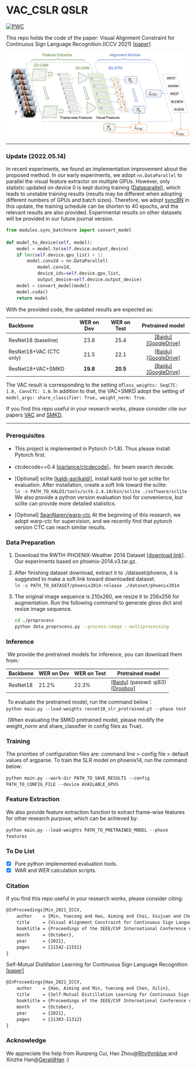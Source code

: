 # VAC_CSLR QSLR
[![PWC](https://img.shields.io/endpoint.svg?url=https://paperswithcode.com/badge/visual-alignment-constraint-for-continuous/sign-language-recognition-on-rwth-phoenix)](https://paperswithcode.com/sota/sign-language-recognition-on-rwth-phoenix?p=visual-alignment-constraint-for-continuous)

This repo holds the code of the paper: Visual Alignment Constraint for Continuous Sign Language Recognition.(ICCV 2021) [[paper]](https://openaccess.thecvf.com/content/ICCV2021/html/Min_Visual_Alignment_Constraint_for_Continuous_Sign_Language_Recognition_ICCV_2021_paper.html)

<img src=".\framework.png" alt="framework" style="zoom: 80%;" />

---
### Update (2022.05.14)

In recent experiments, we found an implementation improvement about the proposed method. In our early experiments, we adopt `nn.DataParallel` to parallel the visual feature extractor on multiple GPUs. However, only statistic updated on device 0 is kept during training ([Dataparallel](https://pytorch.org/docs/stable/generated/torch.nn.DataParallel.html)), which leads to unstable training results (results may be different when adopting different numbers of GPUs and batch sizes). Therefore, we adopt [syncBN](https://github.com/vacancy/Synchronized-BatchNorm-PyTorch) in this update, the training schedule can be shorten to 40 epochs, and the relevant results are also provided. Experimental results on other datasets will be provided in our future journal version.

```python
from modules.sync_batchnorm import convert_model

def model_to_device(self, model):
    model = model.to(self.device.output_device)
    if len(self.device.gpu_list) > 1:
        model.conv2d = nn.DataParallel(
            model.conv2d,
            device_ids=self.device.gpu_list,
            output_device=self.device.output_device)
    model = convert_model(model)
    model.cuda()
    return model
```

With the provided code, the updated results are expected as:

| Backbone                | WER on Dev | WER on Test |                       Pretrained model                       |
| :---------------------- | :--------: | :---------: | :----------------------------------------------------------: |
| ResNet18 (baseline)     |    23.8    |    25.4     | [[Baidu]](https://pan.baidu.com/s/17ernd4x3YIAEKpVa1rJqWA?pwd=iccv) [[GoogleDrive]](https://drive.google.com/file/d/1_yPOrVyxO2AJiLC6xOAPiGuPu41ov5Yg/view?usp=sharing) |
| ResNet18+VAC (CTC only) |    21.5    |    22.1     | [[Baidu]](https://pan.baidu.com/s/1vDQyNrKM9Ar2ppvnCcohBA?pwd=VAC0) [[GoogleDrive]](https://drive.google.com/file/d/1etgf94fGvvIvR6c0VCXc8j2aFy5BsrZp/view?usp=sharing) |
| ResNet18+VAC+SMKD       |  **19.8**  |  **20.5**   | [[Baidu]](https://pan.baidu.com/s/1jWT6FhxpD36fQilXZgyW9A?pwd=SMKD) [[GoogleDrive]](https://drive.google.com/file/d/1ULbB4qNdPhDjdKUX3JlgSYkQI2W3Lwm9/view?usp=sharing) |

The VAC result is corresponding to the setting of`loss_weights: SeqCTC: 1.0, ConvCTC: 1.0`. In addition to that, the VAC+SMKD adopt the setting of `model_args: share_classifier: True, weight_norm: True`.

If you find this repo useful in your research works, please consider cite our papers [VAC](https://openaccess.thecvf.com/content/ICCV2021/html/Min_Visual_Alignment_Constraint_for_Continuous_Sign_Language_Recognition_ICCV_2021_paper.html) and [SMKD](https://openaccess.thecvf.com/content/ICCV2021/html/Hao_Self-Mutual_Distillation_Learning_for_Continuous_Sign_Language_Recognition_ICCV_2021_paper.html).

---
### Prerequisites

- This project is implemented in Pytorch (>1.8). Thus please install Pytorch first.

- ctcdecode==0.4 [[parlance/ctcdecode]](https://github.com/parlance/ctcdecode)，for beam search decode.

- [Optional] sclite [[kaldi-asr/kaldi]](https://github.com/kaldi-asr/kaldi), install kaldi tool to get sclite for evaluation. After installation, create a soft link toward the sclite:    
  `ln -s PATH_TO_KALDI/tools/sctk-2.4.10/bin/sclite ./software/sclite`
  We also provide a python version evaluation tool for convenience, but sclite can provide more detailed statistics.

- [Optional] [SeanNaren/warp-ctc](https://github.com/SeanNaren/warp-ctc) At the beginning of this research, we adopt warp-ctc for supervision, and we recently find that pytorch version CTC can reach similar results.

### Data Preparation

1. Download the RWTH-PHOENIX-Weather 2014 Dataset [[download link]](https://www-i6.informatik.rwth-aachen.de/~koller/RWTH-PHOENIX/). Our experiments based on phoenix-2014.v3.tar.gz.

2. After finishing dataset download, extract it to ./dataset/phoenix, it is suggested to make a soft link toward downloaded dataset.   
   `ln -s PATH_TO_DATASET/phoenix2014-release ./dataset/phoenix2014`

3. The original image sequence is 210x260, we resize it to 256x256 for augmentation. Run the following command to generate gloss dict and resize image sequence.     

   ```bash
   cd ./preprocess
   python data_preprocess.py --process-image --multiprocessing
   ```

### Inference

​	We provide the pretrained models for inference, you can download them from:

| Backbone | WER on Dev | WER on Test | Pretrained model                                             |
| -------- | ---------- | ----------- | ------------------------------------------------------------ |
| ResNet18 | 21.2%      | 22.3%       | [[Baidu]](https://pan.baidu.com/s/12WSc2Xhy7LSkLojh1XqY6g) (passwd: qi83)<br />[[Dropbox]](https://www.dropbox.com/s/zbas78emfz5m4bp/resnet18_slr_pretrained_distill25.pt?dl=0)     |

​	To evaluate the pretrained model, run the command below：   
`python main.py --load-weights resnet18_slr_pretrained.pt --phase test`

​	(When evaluating the SMKD pretrained model,  please modify the weight_norm and share_classifier in config files as True).

### Training

The priorities of configuration files are: command line > config file > default values of argparse. To train the SLR model on phoenix14, run the command below:

`python main.py --work-dir PATH_TO_SAVE_RESULTS --config PATH_TO_CONFIG_FILE --device AVAILABLE_GPUS`

### Feature Extraction

We also provide feature extraction function to extract frame-wise features for other research purpose, which can be achieved by:

`python main.py --load-weights PATH_TO_PRETRAINED_MODEL --phase features ` 

### To Do List

- [x] Pure python implemented evaluation tools.
- [x] WAR and WER calculation scripts.

### Citation

If you find this repo useful in your research works, please consider citing:

```latex
@InProceedings{Min_2021_ICCV,
    author    = {Min, Yuecong and Hao, Aiming and Chai, Xiujuan and Chen, Xilin},
    title     = {Visual Alignment Constraint for Continuous Sign Language Recognition},
    booktitle = {Proceedings of the IEEE/CVF International Conference on Computer Vision (ICCV)},
    month     = {October},
    year      = {2021},
    pages     = {11542-11551}
}
```

Self-Mutual Distillation Learning for Continuous Sign Language Recognition [[paper]](https://openaccess.thecvf.com/content/ICCV2021/html/Hao_Self-Mutual_Distillation_Learning_for_Continuous_Sign_Language_Recognition_ICCV_2021_paper.html)

```latex
@InProceedings{Hao_2021_ICCV,
    author    = {Hao, Aiming and Min, Yuecong and Chen, Xilin},
    title     = {Self-Mutual Distillation Learning for Continuous Sign Language Recognition},
    booktitle = {Proceedings of the IEEE/CVF International Conference on Computer Vision (ICCV)},
    month     = {October},
    year      = {2021},
    pages     = {11303-11312}
}
```

### Acknowledge

We appreciate the help from Runpeng Cui, Hao Zhou@[Rhythmblue](https://github.com/Rhythmblue) and Xinzhe Han@[GeraldHan](https://github.com/GeraldHan) :)
